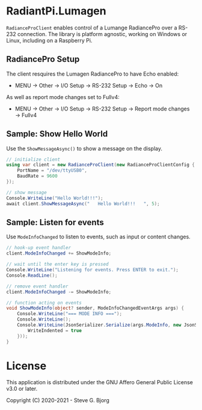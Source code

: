 # RadiantPi.Lumagen

`RadianceProClient` enables control of a Lumange RadiancePro over a RS-232 connection. The library is platform agnostic, working on Windows or Linux, including on a Raspberry Pi.

## RadiancePro Setup

The client resquires the Lumagen RadiancePro to have Echo enabled:
* MENU → Other → I/O Setup → RS-232 Setup → Echo → On

As well as report mode changes set to Fullv4:
* MENU → Other → I/O Setup → RS-232 Setup → Report mode changes → Fullv4

## Sample: Show Hello World

Use the `ShowMessageAsync()` to show a message on the display.

```csharp
// initialize client
using var client = new RadianceProClient(new RadianceProClientConfig {
    PortName = "/dev/ttyUSB0",
    BaudRate = 9600
});

// show message
Console.WriteLine("Hello World!!!");
await client.ShowMessageAsync("   Hello World!!!   ", 5);
```

## Sample: Listen for events

Use `ModeInfoChanged` to listen to events, such as input or content changes.

```csharp
// hook-up event handler
client.ModeInfoChanged += ShowModeInfo;

// wait until the enter key is pressed
Console.WriteLine("Listening for events. Press ENTER to exit.");
Console.ReadLine();

// remove event handler
client.ModeInfoChanged -= ShowModeInfo;

// function acting on events
void ShowModeInfo(object? sender, ModeInfoChangedEventArgs args) {
    Console.WriteLine("=== MODE INFO ===");
    Console.WriteLine();
    Console.WriteLine(JsonSerializer.Serialize(args.ModeInfo, new JsonSerializerOptions {
        WriteIndented = true
    }));
}
```

# License

This application is distributed under the GNU Affero General Public License v3.0 or later.

Copyright (C) 2020-2021 - Steve G. Bjorg